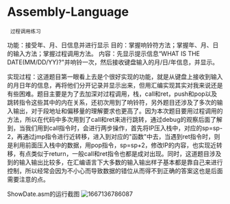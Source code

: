 # Assembly-Language
     过程调用练习
功能：接受年、月、日信息并进行显示
目的：掌握响铃符方法；掌握年、月、日的输入方法；掌握过程调用方法。
内容：先显示提示信息“WHAT IS THE DATE(MM/DD/YY)?"并响铃一次，然后接收键盘输入的月/日/年信息，并显示。

实现过程：这道题目第一眼看上去是个很好实现的功能，就是从键盘上接收到输入的月日年的信息，再将他们分开记录并显示出来，但用汇编实现其实对我来说还是有些困难。题目主要是为了去加深对过程调用，栈，call和ret，push和pop以及跳转指令这些其中的内在关系，还初次用到了响铃符，另外题目还涉及了多次的输入输出，对于段地址和偏移量的理解要求也更高了。因为本次题目要用过程调用的方法，所以在代码中多次用到了call和ret来进行跳转，通过debug的观察后面了解到，当我们用到call指令时，会进行两步操作，首先将IP压入栈中，对应的sp=sp-2，再通过jmp指令进行近转移，进入到对应的"函数"中去，当遇到ret指令时，则是利用前面压入栈中的数据，用pop指令，sp=sp+2，修改IP的内容，也实现近转移，有点类似于return，一般call和ret指令也都是成对出现。同时，这道题目涉及到的输入输出比较多，在汇编语言下大多数的输入输出样子基本都是靠自己来进行控制，所以经常会因为不小心而导致数据的错位从而得不到正确的答案这也是后面需要注意的点。

ShowDate.asm的运行截图
![1667136786087](https://user-images.githubusercontent.com/85387738/198881321-d487c6ee-4d81-444a-b8a5-a60603d6e5e7.png)
